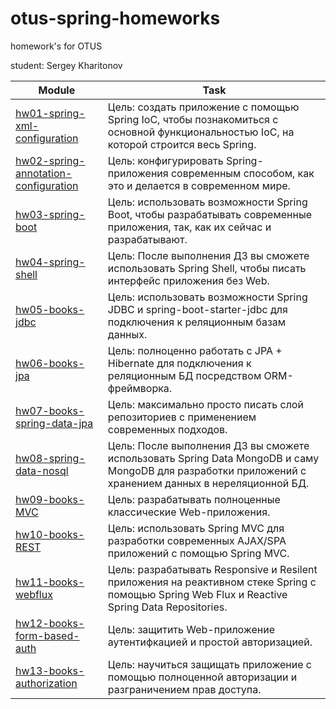 # otus-spring-homeworks

homework's for OTUS

student: Sergey Kharitonov

|Module|Task|
--- | --- |
|[hw01-spring-xml-configuration](https://github.com/skharitonov95/otus-spring-homeworks/tree/master/hw01-spring-xml-configuration)|Цель: создать приложение с помощью Spring IoC, чтобы познакомиться с основной функциональностью IoC, на которой строится весь Spring.|
|[hw02-spring-annotation-configuration](https://github.com/skharitonov95/otus-spring-homeworks/tree/master/hw02-spring-annotation-configuration)|Цель: конфигурировать Spring-приложения современным способом, как это и делается в современном мире.|
|[hw03-spring-boot](https://github.com/skharitonov95/otus-spring-homeworks/tree/master/hw03-spring-boot)|Цель: использовать возможности Spring Boot, чтобы разрабатывать современные приложения, так, как их сейчас и разрабатывают.|
|[hw04-spring-shell](https://github.com/skharitonov95/otus-spring-homeworks/tree/master/hw04-spring-shell)|Цель: После выполнения ДЗ вы сможете использовать Spring Shell, чтобы писать интерфейс приложения без Web.|
|[hw05-books-jdbc](https://github.com/skharitonov95/otus-spring-homeworks/tree/master/hw05-books-jdbc)|Цель: использовать возможности Spring JDBC и spring-boot-starter-jdbc для подключения к реляционным базам данных.|
|[hw06-books-jpa](https://github.com/skharitonov95/otus-spring-homeworks/tree/master/hw06-books-jpa)|Цель: полноценно работать с JPA + Hibernate для подключения к реляционным БД посредством ORM-фреймворка.|
|[hw07-books-spring-data-jpa](https://github.com/skharitonov95/otus-spring-homeworks/tree/master/hw07-books-spring-data-jpa)|Цель: максимально просто писать слой репозиториев с применением современных подходов.|
|[hw08-spring-data-nosql](https://github.com/skharitonov95/otus-spring-homeworks/tree/master/hw08-spring-data-nosql)|Цель: После выполнения ДЗ вы сможете использовать Spring Data MongoDB и саму MongoDB для разработки приложений с хранением данных в нереляционной БД.|
|[hw09-books-MVC](https://github.com/skharitonov95/otus-spring-homeworks/tree/master/hw09-books-MVC)|Цель: разрабатывать полноценные классические Web-приложения.|
|[hw10-books-REST](https://github.com/skharitonov95/otus-spring-homeworks/tree/master/hw10-books-REST)|Цель: использовать Spring MVC для разработки современных AJAX/SPA приложений c помощью Spring MVC.|
|[hw11-books-webflux](https://github.com/skharitonov95/otus-spring-homeworks/tree/master/hw11-books-webflux)|Цель: разрабатывать Responsive и Resilent приложения на реактивном стеке Spring c помощью Spring Web Flux и Reactive Spring Data Repositories.|
|[hw12-books-form-based-auth](https://github.com/skharitonov95/otus-spring-homeworks/tree/master/hw12-books-form-based-auth)|Цель: защитить Web-приложение аутентифкацией и простой авторизацией.|
|[hw13-books-authorization](https://github.com/skharitonov95/otus-spring-homeworks/tree/master/hw13-books-authorization)|Цель: научиться защищать приложение с помощью полноценной авторизации и разграничением прав доступа.|